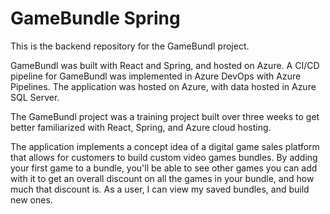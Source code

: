 # GameBundle Spring

This is the backend repository for the GameBundl project.

GameBundl was built with React and Spring, and hosted on Azure. A CI/CD pipeline for GameBundl was implemented in Azure DevOps with Azure Pipelines. The application was hosted on Azure, with data hosted in Azure SQL Server.

The GameBundl project was a training project built over three weeks to get better familiarized with React, Spring, and Azure cloud hosting.

The application implements a concept idea of a digital game sales platform that allows for customers to build custom video games bundles. By adding your first game to a bundle, you'll be able to see other games you can add with it to get an overall discount on all the games in your bundle, and how much that discount is. As a user, I can view my saved bundles, and build new ones.
